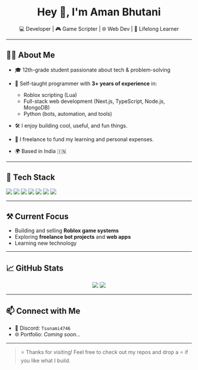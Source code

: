 <h1 align="center">Hey 👋, I'm Aman Bhutani</h1>

<p align="center">
  💻 Developer | 🎮 Game Scripter | 🌐 Web Dev | 🧠 Lifelong Learner
</p>

---

## 👨‍💻 About Me

- 🎓 12th-grade student passionate about tech & problem-solving  
- 🧠 Self-taught programmer with **3+ years of experience** in:
  - Roblox scripting (Lua)
  - Full-stack web development (Next.js, TypeScript, Node.js, MongoDB)
  - Python (bots, automation, and tools)

- 🛠 I enjoy building cool, useful, and fun things.
- 💸 I freelance to fund my learning and personal expenses.
- 🌍 Based in India 🇮🇳

---

## 🧰 Tech Stack

<p>
  <img src="https://img.shields.io/badge/Lua-2C2D72?style=for-the-badge&logo=lua&logoColor=white" />
  <img src="https://img.shields.io/badge/Roblox-000000?style=for-the-badge&logo=roblox&logoColor=white" />
  <img src="https://img.shields.io/badge/Python-3776AB?style=for-the-badge&logo=python&logoColor=white" />
  <img src="https://img.shields.io/badge/JavaScript-F7DF1E?style=for-the-badge&logo=javascript&logoColor=black" />
  <img src="https://img.shields.io/badge/TypeScript-3178C6?style=for-the-badge&logo=typescript&logoColor=white" />
  <img src="https://img.shields.io/badge/Next.js-000000?style=for-the-badge&logo=next.js&logoColor=white" />
  <img src="https://img.shields.io/badge/MongoDB-4EA94B?style=for-the-badge&logo=mongodb&logoColor=white" />
</p>

---

## ⚒️ Current Focus

- Building and selling **Roblox game systems**
- Exploring **freelance bot projects** and **web apps**
- Learning new technology

---

## 📈 GitHub Stats

<p align="center">
  <img src="https://github-readme-stats.vercel.app/api?username=your-github-username&show_icons=true&theme=radical" />
  <img src="https://github-readme-stats.vercel.app/api/top-langs/?username=your-github-username&layout=compact&theme=radical" />
</p>

---

## 📫 Connect with Me

- 💬 Discord: `Tsunami4746`
- 🌐 Portfolio: *Coming soon...*

---

> ⭐ Thanks for visiting! Feel free to check out my repos and drop a ⭐ if you like what I build.
